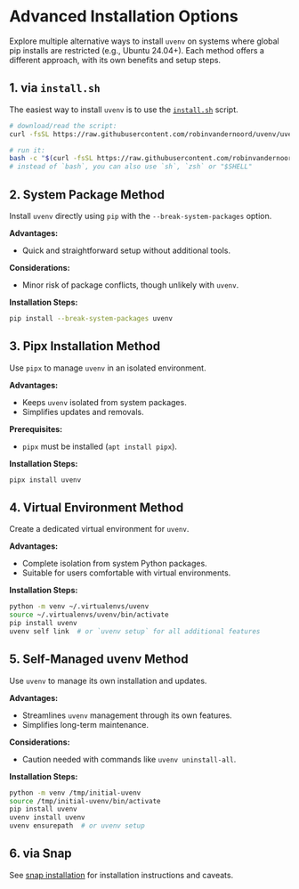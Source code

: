 # Advanced Installation Options

Explore multiple alternative ways to install `uvenv` on systems where global pip installs are restricted (e.g., Ubuntu 24.04+).
Each method offers a different approach, with its own benefits and setup steps.

## 1. via `install.sh`

The easiest way to install `uvenv` is to use the [`install.sh`](https://github.com/robinvandernoord/uvenv/blob/uvenv/install.sh) script.

```bash
# download/read the script:
curl -fsSL https://raw.githubusercontent.com/robinvandernoord/uvenv/uvenv/install.sh

# run it:
bash -c "$(curl -fsSL https://raw.githubusercontent.com/robinvandernoord/uvenv/uvenv/install.sh)"
# instead of `bash`, you can also use `sh`, `zsh` or "$SHELL"
```


## 2. System Package Method

Install `uvenv` directly using `pip` with the `--break-system-packages` option.

**Advantages:**

- Quick and straightforward setup without additional tools.

**Considerations:**

- Minor risk of package conflicts, though unlikely with `uvenv`.

**Installation Steps:**

```bash
pip install --break-system-packages uvenv
```

## 3. Pipx Installation Method

Use `pipx` to manage `uvenv` in an isolated environment.

**Advantages:**

- Keeps `uvenv` isolated from system packages.
- Simplifies updates and removals.

**Prerequisites:**

- `pipx` must be installed (`apt install pipx`).

**Installation Steps:**

```bash
pipx install uvenv
```

## 4. Virtual Environment Method

Create a dedicated virtual environment for `uvenv`.

**Advantages:**

- Complete isolation from system Python packages.
- Suitable for users comfortable with virtual environments.

**Installation Steps:**

```bash
python -m venv ~/.virtualenvs/uvenv
source ~/.virtualenvs/uvenv/bin/activate
pip install uvenv
uvenv self link  # or `uvenv setup` for all additional features
```

## 5. Self-Managed uvenv Method

Use `uvenv` to manage its own installation and updates.

**Advantages:**

- Streamlines `uvenv` management through its own features.
- Simplifies long-term maintenance.

**Considerations:**

- Caution needed with commands like `uvenv uninstall-all`.

**Installation Steps:**

```bash
python -m venv /tmp/initial-uvenv
source /tmp/initial-uvenv/bin/activate
pip install uvenv
uvenv install uvenv
uvenv ensurepath  # or uvenv setup
```

## 6. via Snap

See [snap installation](./snap.md) for installation instructions and caveats.
